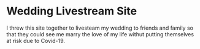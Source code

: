 # Wedding Livestream Site

I threw this site together to livesteam my wedding to friends and family so that they could see me marry the love of my life withut putting themselves at risk due to Covid-19.
